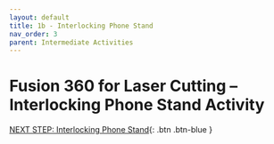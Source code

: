 ```yaml
---
layout: default
title: 1b - Interlocking Phone Stand
nav_order: 3
parent: Intermediate Activities
---
```


# Fusion 360 for Laser Cutting – Interlocking Phone Stand Activity




[NEXT STEP: Interlocking Phone Stand](1b-phone-stand.html){: .btn .btn-blue }
